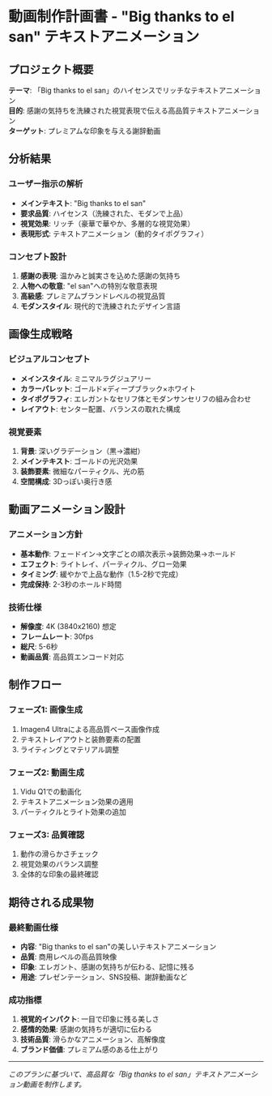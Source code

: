 # 動画制作計画書 - "Big thanks to el san" テキストアニメーション

## プロジェクト概要
**テーマ**: 「Big thanks to el san」のハイセンスでリッチなテキストアニメーション  
**目的**: 感謝の気持ちを洗練された視覚表現で伝える高品質テキストアニメーション  
**ターゲット**: プレミアムな印象を与える謝辞動画  

## 分析結果

### ユーザー指示の解析
- **メインテキスト**: "Big thanks to el san"
- **要求品質**: ハイセンス（洗練された、モダンで上品）
- **視覚効果**: リッチ（豪華で華やか、多層的な視覚効果）
- **表現形式**: テキストアニメーション（動的タイポグラフィ）

### コンセプト設計
1. **感謝の表現**: 温かみと誠実さを込めた感謝の気持ち
2. **人物への敬意**: "el san"への特別な敬意表現
3. **高級感**: プレミアムブランドレベルの視覚品質
4. **モダンスタイル**: 現代的で洗練されたデザイン言語

## 画像生成戦略

### ビジュアルコンセプト
- **メインスタイル**: ミニマルラグジュアリー
- **カラーパレット**: ゴールド×ディープブラック×ホワイト
- **タイポグラフィ**: エレガントなセリフ体とモダンサンセリフの組み合わせ
- **レイアウト**: センター配置、バランスの取れた構成

### 視覚要素
1. **背景**: 深いグラデーション（黒→濃紺）
2. **メインテキスト**: ゴールドの光沢効果
3. **装飾要素**: 微細なパーティクル、光の筋
4. **空間構成**: 3Dっぽい奥行き感

## 動画アニメーション設計

### アニメーション方針
- **基本動作**: フェードイン→文字ごとの順次表示→装飾効果→ホールド
- **エフェクト**: ライトレイ、パーティクル、グロー効果
- **タイミング**: 緩やかで上品な動作（1.5-2秒で完成）
- **完成保持**: 2-3秒のホールド時間

### 技術仕様
- **解像度**: 4K (3840x2160) 想定
- **フレームレート**: 30fps
- **総尺**: 5-6秒
- **動画品質**: 高品質エンコード対応

## 制作フロー

### フェーズ1: 画像生成
1. Imagen4 Ultraによる高品質ベース画像作成
2. テキストレイアウトと装飾要素の配置
3. ライティングとマテリアル調整

### フェーズ2: 動画生成
1. Vidu Q1での動画化
2. テキストアニメーション効果の適用
3. パーティクルとライト効果の追加

### フェーズ3: 品質確認
1. 動作の滑らかさチェック
2. 視覚効果のバランス調整
3. 全体的な印象の最終確認

## 期待される成果物

### 最終動画仕様
- **内容**: "Big thanks to el san"の美しいテキストアニメーション
- **品質**: 商用レベルの高品質映像
- **印象**: エレガント、感謝の気持ちが伝わる、記憶に残る
- **用途**: プレゼンテーション、SNS投稿、謝辞動画など

### 成功指標
1. **視覚的インパクト**: 一目で印象に残る美しさ
2. **感情的効果**: 感謝の気持ちが適切に伝わる
3. **技術品質**: 滑らかなアニメーション、高解像度
4. **ブランド価値**: プレミアム感のある仕上がり

---
*このプランに基づいて、高品質な「Big thanks to el san」テキストアニメーション動画を制作します。*